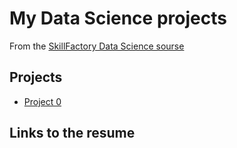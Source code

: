 # My Data Science projects

From the [SkillFactory Data Science sourse](https://skillfactory.ru/data-scientist-pro)

## Projects

* [Project 0](https://github.com/corrvioFencer/sf_data_science/tree/main/project_0)

## Links to the resume